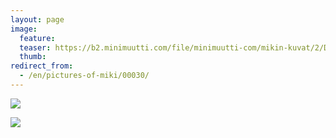 ```yaml
---
layout: page
image:
  feature:
  teaser: https://b2.minimuutti.com/file/minimuutti-com/mikin-kuvat/2/DSC10631-245px.jpg
  thumb:
redirect_from:
  - /en/pictures-of-miki/00030/
---
```


[![](https://b2.minimuutti.com/file/minimuutti-com/mikin-kuvat/2/DSC10630-800px.jpg)](https://dl.dropboxusercontent.com/sh/ea1wtnz7z734o12/AACX5e2lIHZG32hg5Fk8BWgoa/mikin-kuvat/2/DSC10630.jpg)

[![](https://b2.minimuutti.com/file/minimuutti-com/mikin-kuvat/2/DSC10631-800px.jpg)](https://dl.dropboxusercontent.com/sh/ea1wtnz7z734o12/AACj3wf2cyCw3FJwV-zzkqKca/mikin-kuvat/2/DSC10631.jpg)
